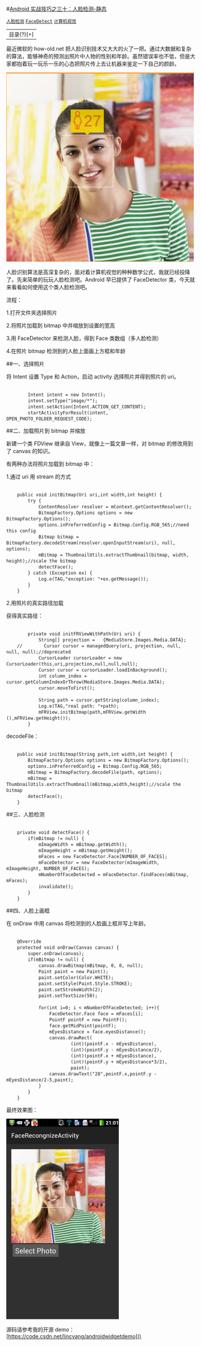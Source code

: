 #[Android 实战技巧之三十：人脸检测-静态](http://blog.csdn.net/lincyang/article/details/45625183)

[`人脸检测`](http://www.csdn.net/tag/%e4%ba%ba%e8%84%b8%e6%a3%80%e6%b5%8b) [`FaceDetect`](http://www.csdn.net/tag/FaceDetect) [`计算机视觉`](http://www.csdn.net/tag/%e8%ae%a1%e7%ae%97%e6%9c%ba%e8%a7%86%e8%a7%89)

<table class="table table-bordered table-striped table-condensed"> <tr> <td>目录(?)[+]</td> </tr> </table>

最近微软的 how-old.net 把人脸识别技术又大大的火了一把。通过大数据和复杂的算法，能够神奇的预测出照片中人物的性别和年龄。虽然错误率也不低，但是大家都抱着玩一玩乐一乐的心态把照片传上去让机器来鉴定一下自己的颜龄。 

![fig.1](images/30-1.png)

人脸识别算法是高深复杂的，面对着计算机视觉的种种数学公式，我就已经投降了。先来简单的玩玩人脸检测吧。Android 早已提供了 FaceDetector 类，今天就来看看如何使用这个类人脸检测吧。

流程： 

1.打开文件夹选择照片 

2.将照片加载到 bitmap 中并缩放到设置的宽高 

3.用 FaceDetector 来检测人脸，得到 Face 类数组（多人脸检测）
 
4.在照片 bitmap 检测到的人脸上面画上方框和年龄

##一、选择照片

将 Intent 设置 Type 和 Action，启动 activity 选择照片并得到照片的 uri。

```

        Intent intent = new Intent();
        intent.setType("image/*");
        intent.setAction(Intent.ACTION_GET_CONTENT);
        startActivityForResult(intent, OPEN_PHOTO_FOLDER_REQUEST_CODE);

```

##二、加载照片到 bitmap 并缩放

新建一个类 FDView 继承自 View，就像上一篇文章一样，对 bitmap 的修改用到了 canvas 的知识。 

有两种办法将照片加载到 bitmap 中：
 
1.通过 uri 用 stream 的方式

```

    public void initBitmap(Uri uri,int width,int height) {
        try {
            ContentResolver resolver = mContext.getContentResolver();
            BitmapFactory.Options options = new BitmapFactory.Options();
            options.inPreferredConfig = Bitmap.Config.RGB_565;//need this config
            Bitmap bitmap = BitmapFactory.decodeStream(resolver.openInputStream(uri), null, options);
            mBitmap = ThumbnailUtils.extractThumbnail(bitmap, width, height);//scale the bitmap
            detectFace();
        } catch (Exception ex) {
            Log.e(TAG,"exception: "+ex.getMessage());
        }
    }

```

2.用照片的真实路径加载 

获得真实路径：

```

        private void initFRViewWithPath(Uri uri) {
            String[] projection =   {MediaStore.Images.Media.DATA};
    //        Cursor cursor = managedQuery(uri, projection, null, null, null);//deprecated
            CursorLoader cursorLoader = new CursorLoader(this,uri,projection,null,null,null);
            Cursor cursor = cursorLoader.loadInBackground();
            int column_index = cursor.getColumnIndexOrThrow(MediaStore.Images.Media.DATA);
            cursor.moveToFirst();

            String path = cursor.getString(column_index);
            Log.e(TAG,"real path: "+path);
            mFRView.initBitmap(path,mFRView.getWidth (),mFRView.getHeight());
        }

```

decodeFile：

```

    public void initBitmap(String path,int width,int height) {
        BitmapFactory.Options options = new BitmapFactory.Options();
        options.inPreferredConfig = Bitmap.Config.RGB_565;
        mBitmap = BitmapFactory.decodeFile(path, options);
        mBitmap = ThumbnailUtils.extractThumbnail(mBitmap,width,height);//scale the bitmap
        detectFace();
    }

```

##三、人脸检测

```

    private void detectFace() {
        if(mBitmap != null) {
            mImageWidth = mBitmap.getWidth();
            mImageHeight = mBitmap.getHeight();
            mFaces = new FaceDetector.Face[NUMBER_OF_FACES];
            mFaceDetector = new FaceDetector(mImageWidth, mImageHeight, NUMBER_OF_FACES);
            mNumberOfFaceDetected = mFaceDetector.findFaces(mBitmap, mFaces);
            invalidate();
        }
    }

```

##四、人脸上画框

在 onDraw 中用 canvas 将检测到的人脸画上框并写上年龄。

```

    @Override
    protected void onDraw(Canvas canvas) {
        super.onDraw(canvas);
        if(mBitmap != null) {
            canvas.drawBitmap(mBitmap, 0, 0, null);
            Paint paint = new Paint();
            paint.setColor(Color.WHITE);
            paint.setStyle(Paint.Style.STROKE);
            paint.setStrokeWidth(2);
            paint.setTextSize(50);

            for(int i=0; i < mNumberOfFaceDetected; i++){
                FaceDetector.Face face = mFaces[i];
                PointF pointF = new PointF();
                face.getMidPoint(pointF);
                mEyesDistance = face.eyesDistance();
                canvas.drawRect(
                        (int)(pointF.x - mEyesDistance),
                        (int)(pointF.y - mEyesDistance/2),
                        (int)(pointF.x + mEyesDistance),
                        (int)(pointF.y + mEyesDistance*3/2),
                        paint);
                canvas.drawText("28",pointF.x,pointF.y - mEyesDistance/2-5,paint);
            }
        }
    }

```

最终效果图： 

![fig.2](images/30-2.png)

源码请参考我的开源 demo：[https://code.csdn.net/lincyang/androidwidgetdemo]()